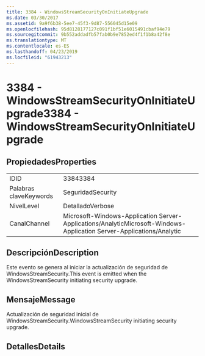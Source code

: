```yaml
---
title: 3384 - WindowsStreamSecurityOnInitiateUpgrade
ms.date: 03/30/2017
ms.assetid: 9a9f6b38-5ee7-45f3-9d87-556045d15e09
ms.openlocfilehash: 95d8128177127c091f1bf51e6015491cbaf94e79
ms.sourcegitcommit: 9b552addadfb57fab0b9e7852ed4f1f1b8a42f8e
ms.translationtype: MT
ms.contentlocale: es-ES
ms.lasthandoff: 04/23/2019
ms.locfileid: "61943213"
---
```

# <a name="3384---windowsstreamsecurityoninitiateupgrade"></a><span data-ttu-id="4cd97-102">3384 - WindowsStreamSecurityOnInitiateUpgrade</span><span class="sxs-lookup"><span data-stu-id="4cd97-102">3384 - WindowsStreamSecurityOnInitiateUpgrade</span></span>
## <a name="properties"></a><span data-ttu-id="4cd97-103">Propiedades</span><span class="sxs-lookup"><span data-stu-id="4cd97-103">Properties</span></span>  
  
|||  
|-|-|  
|<span data-ttu-id="4cd97-104">ID</span><span class="sxs-lookup"><span data-stu-id="4cd97-104">ID</span></span>|<span data-ttu-id="4cd97-105">3384</span><span class="sxs-lookup"><span data-stu-id="4cd97-105">3384</span></span>|  
|<span data-ttu-id="4cd97-106">Palabras clave</span><span class="sxs-lookup"><span data-stu-id="4cd97-106">Keywords</span></span>|<span data-ttu-id="4cd97-107">Seguridad</span><span class="sxs-lookup"><span data-stu-id="4cd97-107">Security</span></span>|  
|<span data-ttu-id="4cd97-108">Nivel</span><span class="sxs-lookup"><span data-stu-id="4cd97-108">Level</span></span>|<span data-ttu-id="4cd97-109">Detallado</span><span class="sxs-lookup"><span data-stu-id="4cd97-109">Verbose</span></span>|  
|<span data-ttu-id="4cd97-110">Canal</span><span class="sxs-lookup"><span data-stu-id="4cd97-110">Channel</span></span>|<span data-ttu-id="4cd97-111">Microsoft-Windows-Application Server-Applications/Analytic</span><span class="sxs-lookup"><span data-stu-id="4cd97-111">Microsoft-Windows-Application Server-Applications/Analytic</span></span>|  
  
## <a name="description"></a><span data-ttu-id="4cd97-112">Descripción</span><span class="sxs-lookup"><span data-stu-id="4cd97-112">Description</span></span>  
 <span data-ttu-id="4cd97-113">Este evento se genera al iniciar la actualización de seguridad de WindowsStreamSecurity.</span><span class="sxs-lookup"><span data-stu-id="4cd97-113">This event is emitted when the WindowsStreamSecurity initiating security upgrade.</span></span>  
  
## <a name="message"></a><span data-ttu-id="4cd97-114">Mensaje</span><span class="sxs-lookup"><span data-stu-id="4cd97-114">Message</span></span>  
 <span data-ttu-id="4cd97-115">Actualización de seguridad inicial de WindowsStreamSecurity.</span><span class="sxs-lookup"><span data-stu-id="4cd97-115">WindowsStreamSecurity initiating security upgrade.</span></span>  
  
## <a name="details"></a><span data-ttu-id="4cd97-116">Detalles</span><span class="sxs-lookup"><span data-stu-id="4cd97-116">Details</span></span>
